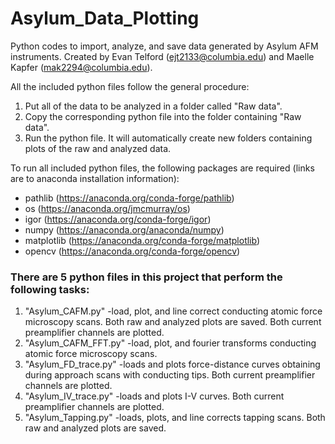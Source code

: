 # Asylum_Data_Plotting
Python codes to import, analyze, and save data generated by Asylum AFM instruments. Created by Evan Telford (ejt2133@columbia.edu) and Maelle Kapfer (mak2294@columbia.edu).

All the included python files follow the general procedure:
1) Put all of the data to be analyzed in a folder called "Raw data".
2) Copy the corresponding python file into the folder containing "Raw data".
3) Run the python file. It will automatically create new folders containing plots of the raw and analyzed data.

To run all included python files, the following packages are required (links are to anaconda installation information):
* pathlib (https://anaconda.org/conda-forge/pathlib)
* os (https://anaconda.org/jmcmurray/os)
* igor (https://anaconda.org/conda-forge/igor)
* numpy (https://anaconda.org/anaconda/numpy)
* matplotlib (https://anaconda.org/conda-forge/matplotlib)
* opencv (https://anaconda.org/conda-forge/opencv)

### There are 5 python files in this project that perform the following tasks:
1) "Asylum_CAFM.py"
        -load, plot, and line correct conducting atomic force microscopy scans. Both raw and analyzed plots are saved. Both current preamplifier channels are plotted.
3) "Asylum_CAFM_FFT.py"
        -load, plot, and fourier transforms conducting atomic force microscopy scans. 
5) "Asylum_FD_trace.py"
        -loads and plots force-distance curves obtaining during approach scans with conducting tips. Both current preamplifier channels are plotted.
7) "Asylum_IV_trace.py"
        -loads and plots I-V curves. Both current preamplifier channels are plotted.
9) "Asylum_Tapping.py"
        -loads, plots, and line corrects tapping scans. Both raw and analyzed plots are saved.
